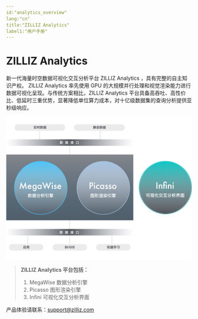 ```yaml
---
id:"analytics_overview"
lang:"cn"
title:"ZILLIZ Analytics"
label1:"用户手册"
---
```

# ZILLIZ Analytics

新一代海量时空数据可视化交互分析平台 ZILLIZ Analytics ，具有完整的自主知识产权。 ZILLIZ Analytics 率先使用 GPU 的大规模并行处理和视觉渲染能力进行数据可视化呈现。与传统方案相比，ZILLIZ Analytics 平台具备高吞吐、高性价比、低延时三重优势，显著降低单位算力成本，对十亿级数据集的查询分析提供亚秒级响应。

![InfiniAnalytics](./assets/InfiniAnalytics.jpg)

> **ZILLIZ Analytics 平台包括：**
> 1. MegaWise 数据分析引擎
> 2. Picasso 图形渲染引擎
> 3. Infini 可视化交互分析界面

产品体验请联系：support@zilliz.com
